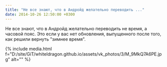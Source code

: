 ```yaml
---
title: "Не все знают, что в Андройд желательно переводить ..."
date: 2014-10-26 12:50:00 +0300
---
```


Не все знают, что в Андройд желательно переводить не время, а часовой пояс. Это если у вас нет обновления, выпущенного после того, как решили вернуть "зимнее время".

{% include media.html f="D:/site/GiT/whiteldragon.github.io/assets/vk_photos/3/M_9MkQ7A6PE.jpg" alt="" %}
